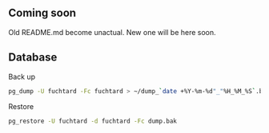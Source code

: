 ## Coming soon 
Old README.md become unactual. New one will be here soon.

## Database

Back up
```bash
pg_dump -U fuchtard -Fc fuchtard > ~/dump_`date +%Y-%m-%d"_"%H_%M_%S`.bak
```

Restore
```bash
pg_restore -U fuchtard -d fuchtard -Fc dump.bak
```
